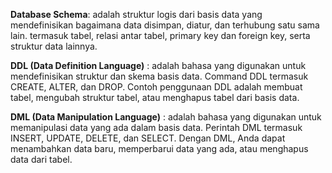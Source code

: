 **Database Schema**: adalah struktur logis dari basis data yang mendefinisikan bagaimana data disimpan, diatur, dan terhubung satu sama lain. termasuk tabel, relasi antar tabel, primary key dan foreign key, serta struktur data lainnya.

**DDL (Data Definition Language)** : adalah bahasa yang digunakan untuk mendefinisikan struktur dan skema basis data.
Command DDL termasuk CREATE, ALTER, dan DROP. Contoh penggunaan DDL adalah membuat tabel, mengubah struktur tabel, atau menghapus tabel dari basis data.

**DML (Data Manipulation Language)** : adalah bahasa yang digunakan untuk memanipulasi data yang ada dalam basis data.
Perintah DML termasuk INSERT, UPDATE, DELETE, dan SELECT.
Dengan DML, Anda dapat menambahkan data baru, memperbarui data yang ada, atau menghapus data dari tabel.
